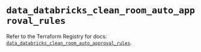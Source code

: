 # `data_databricks_clean_room_auto_approval_rules`

Refer to the Terraform Registry for docs: [`data_databricks_clean_room_auto_approval_rules`](https://registry.terraform.io/providers/databricks/databricks/1.88.0/docs/data-sources/clean_room_auto_approval_rules).
